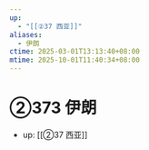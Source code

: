 ```yaml
---
up:
  - "[[②37 西亚]]"
aliases:
  - 伊朗
ctime: 2025-03-01T13:13:40+08:00
mtime: 2025-10-01T11:40:34+08:00
---
```


# ②373 伊朗

- up: [[②37 西亚]]
